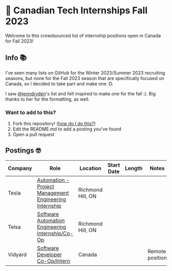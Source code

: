 # 👋 Canadian Tech Internships Fall 2023
Welcome to this crowdsourced list of internship positions open in Canada for Fall 2023!

## Info 📚

I've seen many lists on GitHub for the Winter 2023/Summer 2023 recruiting seasons, but none for the Fall 2023 season that are specifically focused on Canada, so I decided to take part and make one :D.

I saw [@jenndryden](https://github.com/jenndryden)'s list and felt inspired to make one for the fall :). Big thanks to her for the formatting, as well.

### Want to add to this?
1. Fork this repository! ([how do I do this?](https://docs.github.com/en/get-started/quickstart/fork-a-repo))
2. Edit the README.md to add a posting you've found
3. Open a pull request

## Postings 🤓 
| Company | Role | Location | Start Date | Length | Notes                                                                                                     |
| ------------------------- | --------------------------------------------------------------------------------------------------------------------------------------------------------------------------------------------------------------------------------------------------- | ------------------------------------------------------------------------------------------------------------ | -------------- | -------------- | --------------------------------------------------------------------------------------------------------- |
| Tesla | [Automation - Project Management Engineering Internship](https://www.tesla.com/en_CA/careers/search/job/-tesla-toronto-automation-project-management-engineering-internship-fall-2023-173128) | Richmond Hill, ON | | |                                                                  
| Telsa | [Software Automation Engineering Internship/Co-Op](https://www.tesla.com/en_CA/careers/search/job/-tesla-toronto-controls-software-automation-engineering-internship-co-op-fall-2023-173131) | Richmond Hill, ON | | |
| Vidyard | [Software Developer Co-Op/Intern](https://boards.greenhouse.io/vidyard/jobs/4940414) | Canada | |  | Remote position 

